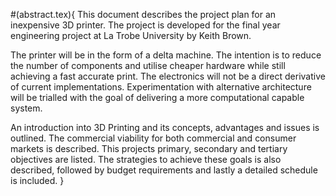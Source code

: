 #(abstract.tex){
This document describes the project plan for an inexpensive 3D printer. The project is developed for the final year engineering project at La Trobe University by Keith Brown.

The printer will be in the form of a delta machine. The intention is to reduce the number of components and utilise cheaper hardware while still achieving a fast accurate print. The electronics will not be a direct derivative of current implementations. Experimentation with alternative architecture will be trialled with the goal of delivering a more computational capable system.

An introduction into 3D Printing and its concepts, advantages and issues is outlined. The commercial viability for both commercial and consumer markets is described. This projects primary, secondary and tertiary objectives are listed. The strategies to achieve these goals is also described, followed by budget requirements and lastly a detailed schedule is included.
}

